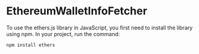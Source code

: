 # EthereumWalletInfoFetcher

To use the ethers.js library in JavaScript, you first need to install the library using npm. In your project, run the command:  

```bash
npm install ethers
```

